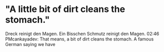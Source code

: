 # "A little bit of dirt cleans the stomach."

Dreck reinigt den Magen.
Ein Bisschen Schmutz reinigt den Magen.
02:46 PMcankayadev: That means, a bit of dirt cleans the stomach. A famous German saying we have
